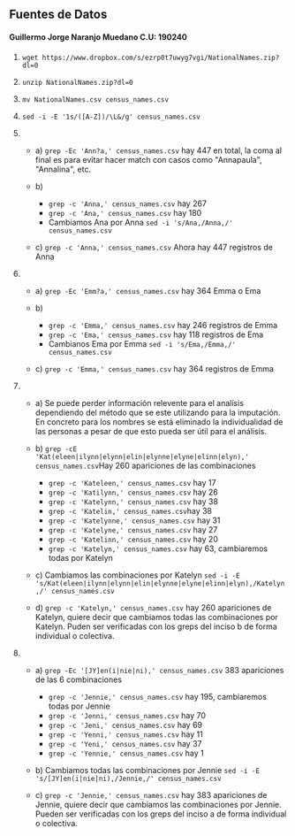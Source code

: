 ## Fuentes de Datos
#### Guillermo Jorge Naranjo Muedano     C.U: 190240
1. `wget https://www.dropbox.com/s/ezrp0t7uwyg7vgi/NationalNames.zip?dl=0`
2. `unzip NationalNames.zip?dl=0`
3. `mv NationalNames.csv census_names.csv`
4. `sed -i -E '1s/([A-Z])/\L&/g' census_names.csv`
5.
    * a) `grep -Ec 'Ann?a,' census_names.csv` hay 447 en total, la coma al final es para evitar hacer match con casos como "Annapaula", "Annalina", etc.

    * b)
        * `grep -c 'Anna,' census_names.csv` hay 267
        * `grep -c 'Ana,' census_names.csv` hay 180
        * Cambiamos Ana por Anna `sed -i 's/Ana,/Anna,/' census_names.csv`

    * c) `grep -c 'Anna,' census_names.csv` Ahora hay 447 registros de Anna
6.
    * a) `grep -Ec 'Emm?a,' census_names.csv` hay 364 Emma o Ema

    * b)
        * `grep -c 'Emma,' census_names.csv` hay 246 registros de Emma
        * `grep -c 'Ema,' census_names.csv` hay 118 registros de Ema
        * Cambianos Ema por Emma `sed -i 's/Ema,/Emma,/' census_names.csv`

    * c) `grep -c 'Emma,' census_names.csv` hay 364 registros de Emma
7.
    * a) Se puede perder información relevente para el analísis dependiendo del método que se este utilizando para la imputación. En concreto para los nombres se está eliminado la individualidad de las personas a pesar de que esto pueda ser útil para el análisis.

    * b) `grep -cE 'Kat(eleen|ilynn|elynn|elin|elynne|elyne|elinn|elyn),' census_names.csv`Hay 260 apariciones de las combinaciones
      * `grep -c 'Kateleen,' census_names.csv` hay 17
      * `grep -c 'Katilynn,' census_names.csv` hay 26
      * `grep -c 'Katelynn,' census_names.csv` hay 38
      * `grep -c 'Katelin,' census_names.csv`hay 38
      * `grep -c 'Katelynne,' census_names.csv` hay 31
      * `grep -c 'Katelyne,' census_names.csv` hay 27
      * `grep -c 'Katelinn,' census_names.csv` hay 20
      * `grep -c 'Katelyn,' census_names.csv` hay 63, cambiaremos todas por Katelyn

    * c) Cambiamos las combinaciones por Katelyn `sed -i -E 's/Kat(eleen|ilynn|elynn|elin|elynne|elyne|elinn|elyn),/Katelyn,/' census_names.csv`

    * d) `grep -c 'Katelyn,' census_names.csv` hay 260 apariciones de Katelyn, quiere decir que cambiamos todas las combinaciones por Katelyn. Puden ser verificadas con los greps del inciso b de forma individual o colectiva.

8.    
    * a) `grep -Ec '[JY]en(i|nie|ni),' census_names.csv` 383 apariciones de las 6 combinaciones
      * `grep -c 'Jennie,' census_names.csv` hay 195, cambiaremos todas por Jennie
      * `grep -c 'Jenni,' census_names.csv` hay 70
      * `grep -c 'Jeni,' census_names.csv` hay 69
      * `grep -c 'Yenni,' census_names.csv` hay 11
      * `grep -c 'Yeni,' census_names.csv` hay 37
      * `grep -c 'Yennie,' census_names.csv` hay 1

    * b) Cambiamos todas las combinaciones por Jennie `sed -i -E 's/[JY]en(i|nie|ni),/Jennie,/' census_names.csv`

    * c) `grep -c 'Jennie,' census_names.csv` hay 383 apariciones de Jennie, quiere decir que cambiamos las combinaciones por Jennie. Pueden ser verificadas con los greps del inciso a de forma individual o colectiva.
